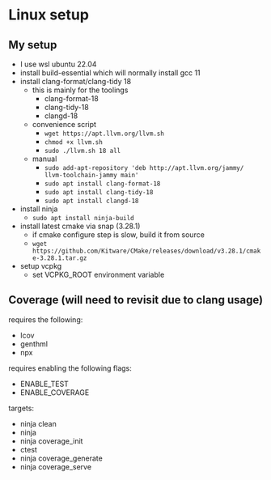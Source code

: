 # Linux setup

## My setup

- I use wsl ubuntu 22.04
- install build-essential which will normally install gcc 11
- install clang-format/clang-tidy 18
    - this is mainly for the toolings
        - clang-format-18
        - clang-tidy-18
        - clangd-18
    - convenience script
        - `wget https://apt.llvm.org/llvm.sh`
        - `chmod +x llvm.sh`
        - `sudo ./llvm.sh 18 all`
    - manual
        - `sudo add-apt-repository 'deb http://apt.llvm.org/jammy/ llvm-toolchain-jammy main'`
        - `sudo apt install clang-format-18`
        - `sudo apt install clang-tidy-18`
        - `sudo apt install clangd-18`
- install ninja
    - `sudo apt install ninja-build`
- install latest cmake via snap (3.28.1)
    - if cmake configure step is slow, build it from source
    - `wget https://github.com/Kitware/CMake/releases/download/v3.28.1/cmake-3.28.1.tar.gz`
- setup vcpkg
    - set VCPKG_ROOT environment variable

## Coverage (will need to revisit due to clang usage)

requires the following:
- lcov
- genthml
- npx

requires enabling the following flags:
- ENABLE_TEST
- ENABLE_COVERAGE

targets:
- ninja clean
- ninja
- ninja coverage_init
- ctest
- ninja coverage_generate
- ninja coverage_serve
